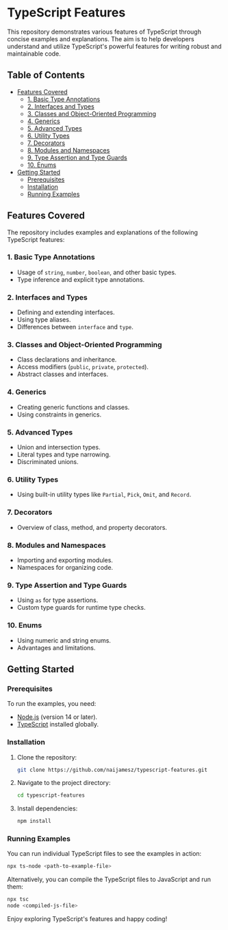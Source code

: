 # TypeScript Features

This repository demonstrates various features of TypeScript through concise examples and explanations. The aim is to help developers understand and utilize TypeScript's powerful features for writing robust and maintainable code.

## Table of Contents
- [Features Covered](#features-covered)
  - [1. Basic Type Annotations](#1-basic-type-annotations)
  - [2. Interfaces and Types](#2-interfaces-and-types)
  - [3. Classes and Object-Oriented Programming](#3-classes-and-object-oriented-programming)
  - [4. Generics](#4-generics)
  - [5. Advanced Types](#5-advanced-types)
  - [6. Utility Types](#6-utility-types)
  - [7. Decorators](#7-decorators)
  - [8. Modules and Namespaces](#8-modules-and-namespaces)
  - [9. Type Assertion and Type Guards](#9-type-assertion-and-type-guards)
  - [10. Enums](#10-enums)
- [Getting Started](#getting-started)
  - [Prerequisites](#prerequisites)
  - [Installation](#installation)
  - [Running Examples](#running-examples)

## Features Covered

The repository includes examples and explanations of the following TypeScript features:

### 1. Basic Type Annotations
- Usage of `string`, `number`, `boolean`, and other basic types.
- Type inference and explicit type annotations.

### 2. Interfaces and Types
- Defining and extending interfaces.
- Using type aliases.
- Differences between `interface` and `type`.

### 3. Classes and Object-Oriented Programming
- Class declarations and inheritance.
- Access modifiers (`public`, `private`, `protected`).
- Abstract classes and interfaces.

### 4. Generics
- Creating generic functions and classes.
- Using constraints in generics.

### 5. Advanced Types
- Union and intersection types.
- Literal types and type narrowing.
- Discriminated unions.

### 6. Utility Types
- Using built-in utility types like `Partial`, `Pick`, `Omit`, and `Record`.

### 7. Decorators
- Overview of class, method, and property decorators.

### 8. Modules and Namespaces
- Importing and exporting modules.
- Namespaces for organizing code.

### 9. Type Assertion and Type Guards
- Using `as` for type assertions.
- Custom type guards for runtime type checks.

### 10. Enums
- Using numeric and string enums.
- Advantages and limitations.

## Getting Started

### Prerequisites
To run the examples, you need:
- [Node.js](https://nodejs.org/) (version 14 or later).
- [TypeScript](https://www.typescriptlang.org/) installed globally.

### Installation
1. Clone the repository:
   ```bash
   git clone https://github.com/naijamesz/typescript-features.git
   ```
2. Navigate to the project directory:
   ```bash
   cd typescript-features
   ```
3. Install dependencies:
   ```bash
   npm install
   ```

### Running Examples
You can run individual TypeScript files to see the examples in action:
```bash
npx ts-node <path-to-example-file>
```

Alternatively, you can compile the TypeScript files to JavaScript and run them:
```bash
npx tsc
node <compiled-js-file>
```

Enjoy exploring TypeScript's features and happy coding!
